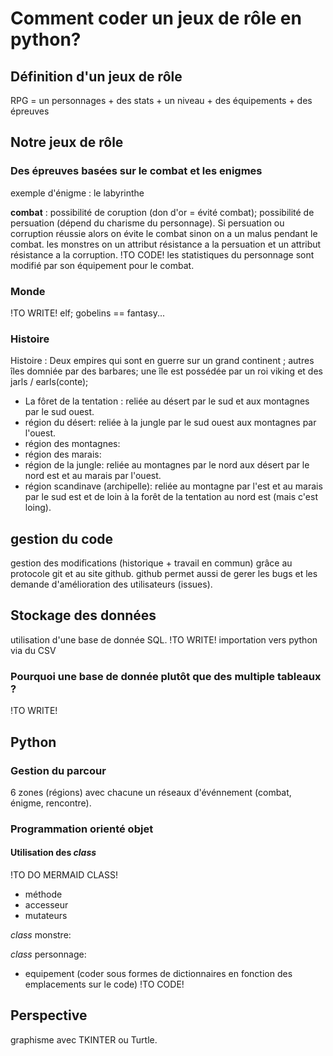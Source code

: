 # Comment coder un jeux de rôle en python?
## Définition d'un jeux de rôle
RPG = un personnages + des stats + un niveau + des équipements + des épreuves
## Notre jeux de rôle
### Des épreuves basées sur le combat et les enigmes

exemple d'énigme : le labyrinthe

**combat** : possibilité de coruption (don d'or = évité combat); possibilité de persuation (dépend du charisme du personnage). Si persuation ou corruption réussie alors on évite le combat sinon on a un malus pendant le combat. les monstres on un attribut résistance a la persuation et un attribut résistance a la corruption. !TO CODE!
les statistiques du personnage sont modifié par son équipement pour le combat.

### Monde

!TO WRITE! elf; gobelins == fantasy...


### Histoire

Histoire : Deux empires qui sont en guerre sur un grand continent ; autres îles domniée par des barbares; une île est possédée par un roi viking et des jarls / earls(conte); 

- La fôret de la tentation : reliée au désert par le sud et aux montagnes par le sud ouest.
- région du désert: reliée à la jungle par le sud ouest aux montagnes par l'ouest.
- région des montagnes: 
- région des marais: 
- région de la jungle: reliée au montagnes par le nord aux désert par le nord est et au marais par l'ouest.
- région scandinave (archipelle): reliée au montagne par l'est et au marais par le sud est et de loin à la forêt de la tentation au nord est (mais c'est loing).
## gestion du code
gestion des modifications (historique + travail en commun) grâce au protocole git et au site github.
github permet aussi de gerer les bugs et les demande d'amélioration des utilisateurs (issues).

## Stockage des données
utilisation d'une base de donnée SQL. !TO WRITE!
importation vers python via du CSV

### Pourquoi une base de donnée plutôt que des multiple tableaux ?
!TO WRITE!

## Python
### Gestion du parcour
6 zones (régions) avec chacune un réseaux d'événnement (combat, énigme, rencontre).

### Programmation orienté objet
#### Utilisation des *class*
!TO DO MERMAID CLASS!
- méthode
- accesseur
- mutateurs

*class* monstre:

*class* personnage:
- equipement (coder sous formes de dictionnaires en fonction des emplacements sur le code) !TO CODE!

## Perspective
graphisme avec TKINTER ou Turtle.
